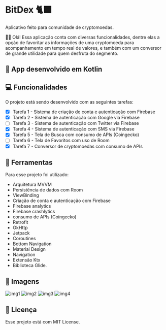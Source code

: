# BitDex 🐈‍⬛
  
Aplicativo feito para comunidade de cryptomoedas.

:raising_hand_man: Olá! Essa aplicação conta com diversas funcionalidades, 
dentre elas a opção de favoritar as informações de uma cryptomoeda para acompanhamento em tempo real de valores,
e também com um conversor de grande utilidade para quem desfruta do segmento.

## 🔧 App desenvolvido em Kotlin

## 💻 Funcionalidades

O projeto está sendo desenvolvido com as seguintes tarefas:

- [x] Tarefa 1 - Sistema de criação de conta e autenticação com Firebase
- [x] Tarefa 2 - Sistema de autenticação com Google via Firebase
- [ ] Tarefa 3 - Sistema de autenticação com Twitter via Firebase
- [x] Tarefa 4 - Sistema de autenticação com SMS via Firebase
- [x] Tarefa 5 - Tela de Busca com consumo de APIs (Coingecko)
- [ ] Tarefa 6 - Tela de Favoritos com uso de Room
- [x] Tarefa 7 - Conversor de cryptomoedas com consumo de APIs

## 🔨 Ferramentas

Para esse projeto foi utilizado:
- Arquitetura MVVM
- Persistência de dados com Room
- ViewBinding
- Criação de conta e autenticação com Firebase
- Firebase analytics
- Firebase crashlytics
- consumo de APIs (Coingecko)
- Retrofit
- OkHttp
- Jetpack
- Coroutines
- Bottom Navigation
- Material Design
- Navigation
- Extensão Ktx
- Biblioteca Glide.

## 📱 Imagens

![img1](https://user-images.githubusercontent.com/95660431/184258153-20b2209a-4263-4b54-b174-2741279ecd7b.jpeg)
![img2](https://user-images.githubusercontent.com/95660431/184258156-52f94f3d-1e2b-4df8-9bb1-306d1b185c54.jpeg)
![img3](https://user-images.githubusercontent.com/95660431/184258157-786c9819-622b-44a8-9a3a-271615a0139f.jpeg)
![img4](https://user-images.githubusercontent.com/95660431/184258151-03571c7b-639f-4106-9839-ab1abf45ac4e.jpeg)

## 📝 Licença

Esse projeto está com MIT License.
<br>
